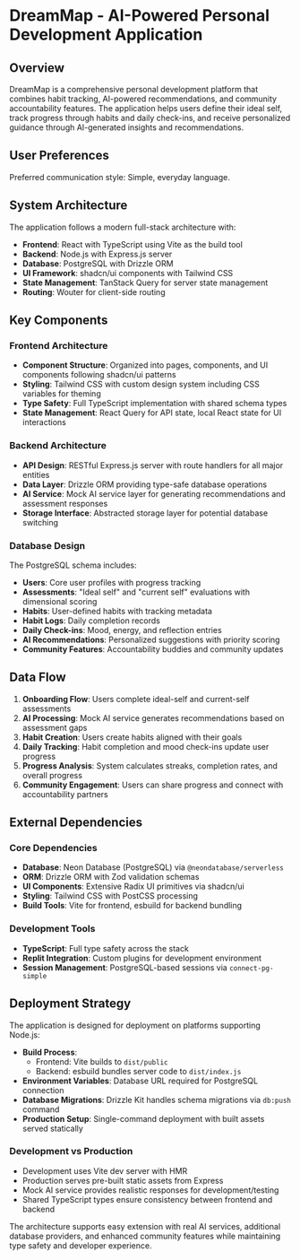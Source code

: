 # DreamMap - AI-Powered Personal Development Application

## Overview

DreamMap is a comprehensive personal development platform that combines habit tracking, AI-powered recommendations, and community accountability features. The application helps users define their ideal self, track progress through habits and daily check-ins, and receive personalized guidance through AI-generated insights and recommendations.

## User Preferences

Preferred communication style: Simple, everyday language.

## System Architecture

The application follows a modern full-stack architecture with:

- **Frontend**: React with TypeScript using Vite as the build tool
- **Backend**: Node.js with Express.js server
- **Database**: PostgreSQL with Drizzle ORM
- **UI Framework**: shadcn/ui components with Tailwind CSS
- **State Management**: TanStack Query for server state management
- **Routing**: Wouter for client-side routing

## Key Components

### Frontend Architecture
- **Component Structure**: Organized into pages, components, and UI components following shadcn/ui patterns
- **Styling**: Tailwind CSS with custom design system including CSS variables for theming
- **Type Safety**: Full TypeScript implementation with shared schema types
- **State Management**: React Query for API state, local React state for UI interactions

### Backend Architecture
- **API Design**: RESTful Express.js server with route handlers for all major entities
- **Data Layer**: Drizzle ORM providing type-safe database operations
- **AI Service**: Mock AI service layer for generating recommendations and assessment responses
- **Storage Interface**: Abstracted storage layer for potential database switching

### Database Design
The PostgreSQL schema includes:
- **Users**: Core user profiles with progress tracking
- **Assessments**: "Ideal self" and "current self" evaluations with dimensional scoring
- **Habits**: User-defined habits with tracking metadata
- **Habit Logs**: Daily completion records
- **Daily Check-ins**: Mood, energy, and reflection entries
- **AI Recommendations**: Personalized suggestions with priority scoring
- **Community Features**: Accountability buddies and community updates

## Data Flow

1. **Onboarding Flow**: Users complete ideal-self and current-self assessments
2. **AI Processing**: Mock AI service generates recommendations based on assessment gaps
3. **Habit Creation**: Users create habits aligned with their goals
4. **Daily Tracking**: Habit completion and mood check-ins update user progress
5. **Progress Analysis**: System calculates streaks, completion rates, and overall progress
6. **Community Engagement**: Users can share progress and connect with accountability partners

## External Dependencies

### Core Dependencies
- **Database**: Neon Database (PostgreSQL) via `@neondatabase/serverless`
- **ORM**: Drizzle ORM with Zod validation schemas
- **UI Components**: Extensive Radix UI primitives via shadcn/ui
- **Styling**: Tailwind CSS with PostCSS processing
- **Build Tools**: Vite for frontend, esbuild for backend bundling

### Development Tools
- **TypeScript**: Full type safety across the stack
- **Replit Integration**: Custom plugins for development environment
- **Session Management**: PostgreSQL-based sessions via `connect-pg-simple`

## Deployment Strategy

The application is designed for deployment on platforms supporting Node.js:

- **Build Process**: 
  - Frontend: Vite builds to `dist/public`
  - Backend: esbuild bundles server code to `dist/index.js`
- **Environment Variables**: Database URL required for PostgreSQL connection
- **Database Migrations**: Drizzle Kit handles schema migrations via `db:push` command
- **Production Setup**: Single-command deployment with built assets served statically

### Development vs Production
- Development uses Vite dev server with HMR
- Production serves pre-built static assets from Express
- Mock AI service provides realistic responses for development/testing
- Shared TypeScript types ensure consistency between frontend and backend

The architecture supports easy extension with real AI services, additional database providers, and enhanced community features while maintaining type safety and developer experience.